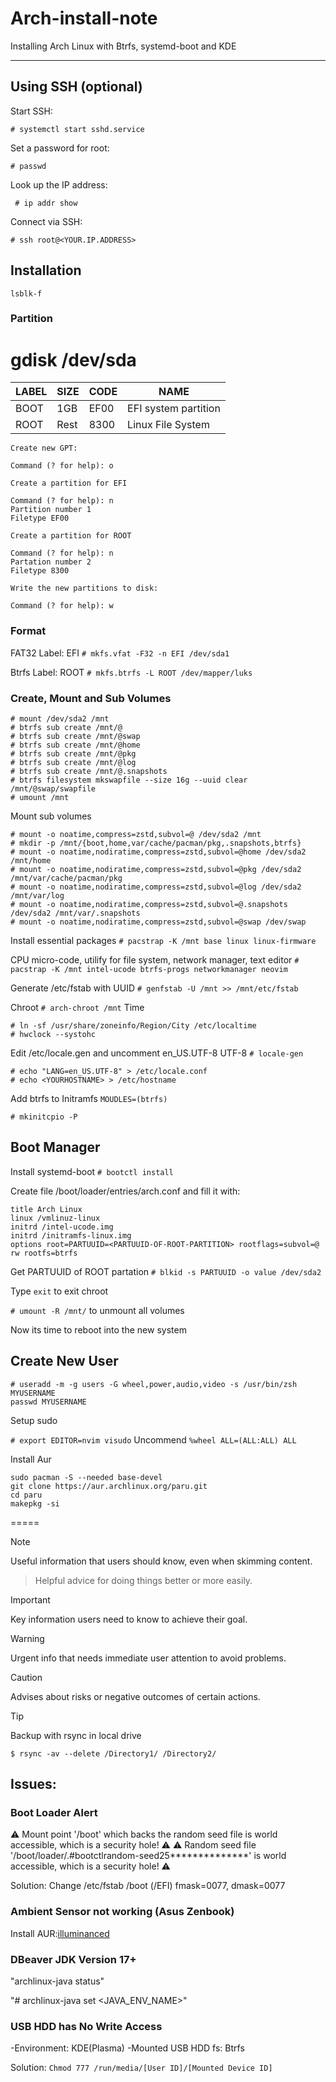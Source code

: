 # Arch-install-note
Installing Arch Linux with Btrfs, systemd-boot and KDE

----

## Using SSH (optional)

Start SSH:

``# systemctl start sshd.service``

Set a password for root:

``# passwd``

Look up the IP address:

`` # ip addr show``

Connect via SSH:

`` # ssh root@<YOUR.IP.ADDRESS> ``



## Installation

```
lsblk-f

```

### Partition 

# gdisk /dev/sda

| LABEL | SIZE | CODE | NAME |
|---|---|---|---|
| BOOT | 1GB | EF00 | EFI system partition |
| ROOT | Rest | 8300 | Linux File System |

```
Create new GPT:

Command (? for help): o

Create a partition for EFI

Command (? for help): n
Partition number 1
Filetype EF00

Create a partition for ROOT

Command (? for help): n
Partation number 2
Filetype 8300

Write the new partitions to disk:

Command (? for help): w
```

### Format 

FAT32 Label: EFI
``# mkfs.vfat -F32 -n EFI /dev/sda1``

Btrfs Label: ROOT
``# mkfs.btrfs -L ROOT /dev/mapper/luks``

### Create, Mount and Sub Volumes

```
# mount /dev/sda2 /mnt
# btrfs sub create /mnt/@
# btrfs sub create /mnt/@swap
# btrfs sub create /mnt/@home
# btrfs sub create /mnt/@pkg
# btrfs sub create /mnt/@log
# btrfs sub create /mnt/@.snapshots
# btrfs filesystem mkswapfile --size 16g --uuid clear /mnt/@swap/swapfile
# umount /mnt
```
Mount sub volumes

```
# mount -o noatime,compress=zstd,subvol=@ /dev/sda2 /mnt
# mkdir -p /mnt/{boot,home,var/cache/pacman/pkg,.snapshots,btrfs}
# mount -o noatime,nodiratime,compress=zstd,subvol=@home /dev/sda2 /mnt/home
# mount -o noatime,nodiratime,compress=zstd,subvol=@pkg /dev/sda2 /mnt/var/cache/pacman/pkg
# mount -o noatime,nodiratime,compress=zstd,subvol=@log /dev/sda2 /mnt/var/log
# mount -o noatime,nodiratime,compress=zstd,subvol=@.snapshots /dev/sda2 /mnt/var/.snapshots
# mount -o noatime,nodiratime,compress=zstd,subvol=@swap /dev/swap
```

Install essential packages
``# pacstrap -K /mnt base linux linux-firmware``

CPU micro-code, utilify for file system, network manager, text editor
``# pacstrap -K /mnt intel-ucode btrfs-progs networkmanager neovim``

Generate /etc/fstab with UUID
``# genfstab -U /mnt >> /mnt/etc/fstab``

Chroot
``# arch-chroot /mnt``
Time
```
# ln -sf /usr/share/zoneinfo/Region/City /etc/localtime
# hwclock --systohc
```

Edit /etc/locale.gen and uncomment en_US.UTF-8 UTF-8
``# locale-gen``

```
# echo "LANG=en_US.UTF-8" > /etc/locale.conf
# echo <YOURHOSTNAME> > /etc/hostname
```
Add btrfs to Initramfs
``MOUDLES=(btrfs)``

``# mkinitcpio -P``

## Boot Manager
Install systemd-boot
``# bootctl install``

Create file /boot/loader/entries/arch.conf and fill it with:
```
title Arch Linux
linux /vmlinuz-linux
initrd /intel-ucode.img
initrd /initramfs-linux.img
options root=PARTUUID=<PARTUUID-OF-ROOT-PARTITION> rootflags=subvol=@ rw rootfs=btrfs
```
Get PARTUUID of ROOT partation
``# blkid -s PARTUUID -o value /dev/sda2``


Type ``exit`` to exit chroot

``# umount -R /mnt/`` to unmount all volumes

Now its time to reboot into the new system

## Create New User
```
# useradd -m -g users -G wheel,power,audio,video -s /usr/bin/zsh MYUSERNAME
passwd MYUSERNAME
```

Setup sudo

``# export EDITOR=nvim visudo``
Uncommend ``%wheel ALL=(ALL:ALL) ALL``

Install Aur
```
sudo pacman -S --needed base-devel
git clone https://aur.archlinux.org/paru.git
cd paru
makepkg -si
```



=====

> [!NOTE]
> Useful information that users should know, even when skimming content.

> Helpful advice for doing things better or more easily.

> [!IMPORTANT]
> Key information users need to know to achieve their goal.

> [!WARNING]
> Urgent info that needs immediate user attention to avoid problems.

> [!CAUTION]
> Advises about risks or negative outcomes of certain actions.


> [!TIP]
> Backup with rsync in local drive 

``$ rsync -av --delete /Directory1/ /Directory2/``


## Issues:

### Boot Loader Alert
⚠️ Mount point '/boot' which backs the random seed file is world accessible, which is a security hole! ⚠️
⚠️ Random seed file '/boot/loader/.#bootctlrandom-seed25**************' is world accessible, which is a security hole! ⚠️

Solution: Change /etc/fstab /boot (/EFI) fmask=0077, dmask=0077 


### Ambient Sensor not working (Asus Zenbook)

Install AUR:[illuminanced](https://github.com/mikhail-m1/illuminanced)


### DBeaver JDK Version 17+ 

"archlinux-java status"

"# archlinux-java set <JAVA_ENV_NAME>"

### USB HDD has No Write Access

 -Environment: KDE(Plasma) 
 -Mounted USB HDD fs: Btrfs
 
 Solution: ``Chmod 777 /run/media/[User ID]/[Mounted Device ID]``

 
